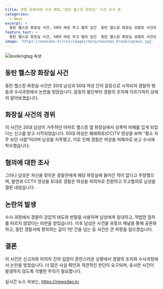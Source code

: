 ```yaml
---
title: 경찰 유튜버에 사과 예정…‘동탄 헬스장 화장실’ 사건 조사 중
categories:
  - News
excerpt: >
  동탄 헬스장 화장실 사건, 50대 여성 무고 혐의 입건  동탄 헬스장 화장실 성범죄 사건의 신고인 50대 여성이 경찰에 무고 혐의로 입건됐다. 신고한 20대 남성은 무혐의 처리됐으며 경찰의 피신고인 대응에 논란이 일고 있다. CCTV 영상을 토대로 허위신고를 한 A씨는 폐쇄회로(CC)TV 영상을 보며 평소 자주 보던 사람이라며 남성 B씨를 범인으로 지목했고, 논란이 되고 있다. B씨의 반말 대응과 경찰의 태도에 대한 비판이 이어졌으며, 이에 대한 항의글이 동탄 경찰서에 몰린 상황이다.
feature_text: >
  동탄 헬스장 화장실 사건, 50대 여성 무고 혐의 입건  동탄 헬스장 화장실 성범죄 사건의 신고인 50대 여성이 경찰에 무고 혐의로 입건됐다. 신고한 20대 남성은 무혐의 처리됐으며 경찰의 피신고인 대응에 논란이 일고 있다. CCTV 영상을 토대로 허위신고를 한 A씨는 폐쇄회로(CC)TV 영상을 보며 평소 자주 보던 사람이라며 남성 B씨를 범인으로 지목했고, 논란이 되고 있다. B씨의 반말 대응과 경찰의 태도에 대한 비판이 이어졌으며, 이에 대한 항의글이 동탄 경찰서에 몰린 상황이다.
image: 'https://newsdao.kr/res/images/meta/newsdao_breakingnews.jpg'
---
```


<p><img src="https://newsdao.kr/res/images/meta/newsdao_breakingnews.jpg" alt="bookingtag 속보" /></p>

<h2 data-ke-size="size26">동탄 헬스장 화장실 사건</h2>

<p data-ke-size="size16">동탄 헬스장 화장실 사건은 20대 남성과 50대 여성 간의 갈등으로 시작되어 경찰의 행동과 수사과정에서 논란을 빚었습니다. 갈등의 발단부터 경찰의 조치에 이르기까지 상세히 알아보겠습니다.</p>

<h2 data-ke-size="size26">화장실 사건의 경위</h2>

<p data-ke-size="size16">이 사건은 20대 남성이 거주하던 아파트 헬스장 옆 화장실에서 성폭력 피해를 입게 되었다는 신고를 받고 시작되었습니다. 50대 여성은 폐쇄회로(CC)TV 영상을 보며 "평소 자주 보던 사람"이라며 남성을 지목했고, 이로 인해 경찰은 여성을 피해자로 보고 수사에 착수했습니다.</p>

<h2 data-ke-size="size26">혐의에 대한 조사</h2>

<p data-ke-size="size16">그러나 남성은 자신을 찾아온 경찰관에게 해당 화장실에 들어간 적이 없다고 주장했으며, 발언과 CCTV 영상을 토대로 경찰은 여성을 피의자로 전환하고 무고혐의로 남성을 결론 내었습니다.</p>

<h2 data-ke-size="size26">논란의 발생</h2>

<p data-ke-size="size16">수사 과정에서 경찰이 강압적 태도와 반말을 사용하며 남성에게 응대하고, 적법한 절차를 따르지 않았다는 비판을 받았습니다. 이후 남성은 사건을 유튜브 채널을 통해 공론화하고, 동탄 경찰서에 항의하는 글이 1만 건을 넘는 등 사건은 큰 파장을 일으켰습니다.</p>

<h2 data-ke-size="size26">결론</h2>

<p data-ke-size="size16">이 사건은 신고자와 피의자 간의 입장이 혼란스러운 상황에서 경찰의 조치와 수사과정에서 논란을 빚었습니다. 더 많은 사실 확인과 객관적인 판단이 요구되며, 유사한 사건이 발생하지 않도록 각별한 주의가 필요합니다.</p>
실시간 뉴스 속보는, <a href="https://newsdao.kr" rel="dofollow">https://newsdao.kr</a>


